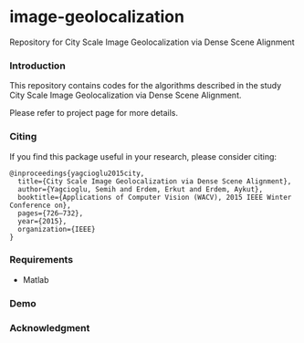 # image-geolocalization
Repository for City Scale Image Geolocalization via Dense Scene Alignment


### Introduction

This repository contains codes for the algorithms described in the study City Scale Image Geolocalization via Dense Scene Alignment.

Please refer to project page for more details.

### Citing

If you find this package useful in your research, please consider citing:

    @inproceedings{yagcioglu2015city,
      title={City Scale Image Geolocalization via Dense Scene Alignment},
      author={Yagcioglu, Semih and Erdem, Erkut and Erdem, Aykut},
      booktitle={Applications of Computer Vision (WACV), 2015 IEEE Winter Conference on},
      pages={726–732},
      year={2015},
      organization={IEEE}
    }

### Requirements

- Matlab

### Demo

### Acknowledgment
